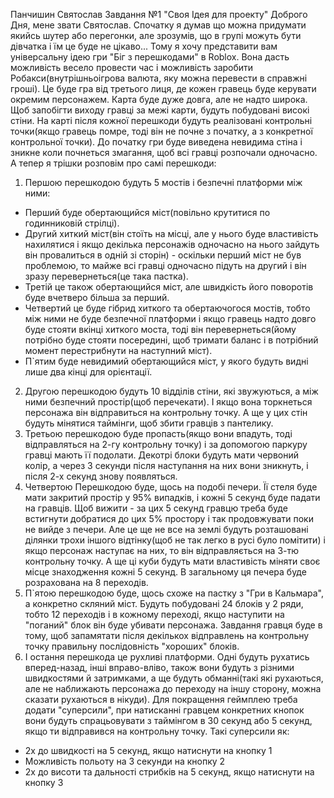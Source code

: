 Панчишин Святослав
Завдання №1 "Своя Ідея для проекту"
Доброго Дня, мене звати Святослав. Спочатку я думав що можна придумати якийсь шутер або перегонки, але зрозумів, що в групі можуть бути дівчатка і їм це буде не цікаво... Тому я хочу представити вам універсальну ідею гри "Біг з перешкодами" в Roblox.
Вона дасть можливість весело провести час і можливість заробити Робакси(внутрішньоігрова валюта, яку можна перевести в справжні гроші).
Це буде гра від третього лиця, де кожен гравець буде керувати окремим персонажем. Карта буде дуже довга, але не надто широка. Щоб запобігти виходу гравці за межі карти, будуть побудовані високі стіни.
На карті після кожної перешкоди будуть реалізовані контрольні точки(якщо гравець помре, тоді він не почне з початку, а з конкретної контрольної точки).
До початку гри буде виведена невидима стіна і зникне коли почнеться змагання, щоб всі гравці розпочали одночасно.
А тепер я трішки розповім про самі перешкоди:
1) Першою перешкодою будуть 5 мостів і безпечні платформи між ними:
- Перший буде обертающийся міст(повільно крутитися по годинниковій стрілці).
- Другий хиткий міст(він стоїть на місці, але у нього буде властивість нахилятися і якщо декілька персонажів одночасно на нього зайдуть він провалиться в одній зі сторін) - оскільки перший міст не був проблемою, то майже всі гравці одночасно підуть на другий і він зразу перевернеться(це така пастка).
- Третій це також обертающийся міст, але швидкість його поворотів буде вчетверо більша за перший.
- Четвертий це буде гібрид хиткого та обертаючогося мостів, тобто між ними не буде безпечної платформи і якщо гравець надто довго буде стояти вкінці хиткого моста, тоді він перевернеться(йому потрібно буде стояти посередині, щоб тримати баланс і в потрібний момент перестрибнути на наступний міст).
- П`ятим буде невидимий обертающийся міст, у якого будуть видні лише два кінці для орієнтації.
2) Другою перешкодою будуть 10 відділів стіни, які звужуються, а між ними безпечний простір(щоб перечекати). І якщо вона торкнеться персонажа він відправиться на контрольну точку. А ще у цих стін будуть мінятися таймінги, щоб збити гравців з пантелику.
3) Третьою перешкодою буде пропасть(якщо вони впадуть, тоді відправляться на 2-гу контрольну точку) і за допомогою паркуру гравці мають її подолати. Декотрі блоки будуть мати червоний колір, а через 3 секунди після наступання на них вони зникнуть, і після 2-х секунд знову появляться.
4) Четвертою Перешкодою буде, щось на подобі печери. Її стеля буде мати закритий простір у 95% випадків, і кожні 5 секунд буде падати на гравців. Щоб вижити - за цих 5 секунд гравцю треба буде встигнути добратися до цих 5% простору і так продовжувати поки не вийде з печери. Але це ще не все на землі будуть розташовані ділянки трохи іншого відтінку(щоб не так легко в русі було помітити) і якщо персонаж наступає на них, то він відправляється на 3-тю контрольну точку. А ще ці куби будуть мати властивість міняти своє місце знаходження кожні 5 секунд. В загальному ця печера буде розрахована на 8 переходів.
5) П`ятою перешкодою буде, щось схоже на пастку з "Гри в Кальмара", а конкретно скляний міст. Будуть побудовані 24 блоків у 2 ряди, тобто 12 переходів і в кожному переході, якщо наступити на "поганий" блок він буде убивати персонажа. Завдання гравця буде в тому, щоб запамятати після декількох відправлень на контрольну точку правильну послідовність "хороших" блоків.
6) І остання перешкода це рухливі платформи. Одні будуть рухатись вперед-назад, інші вправо-вліво, також вони будуть з різними швидкостями й затримками, а ще будуть обманні(такі які рухаються, але не наближають персонажа до переходу на іншу сторону, можна сказати рухаються в нікуди).
Для покращення геймплею треба додати "суперсили", при натисканні гравцем конкретних кнопок вони будуть спрацьовувати з таймінгом в 30 секунд або 5 секунд, якщо ти відправився на контрольну точку. Такі суперсили як:
- 2х до швидкості на 5 секунд, якщо натиснути на кнопку 1
- Можливість польоту на 3 секунди на кнопку 2
- 2х до висоти та дальності стрибків на 5 секунд, якщо натиснути на кнопку 3

